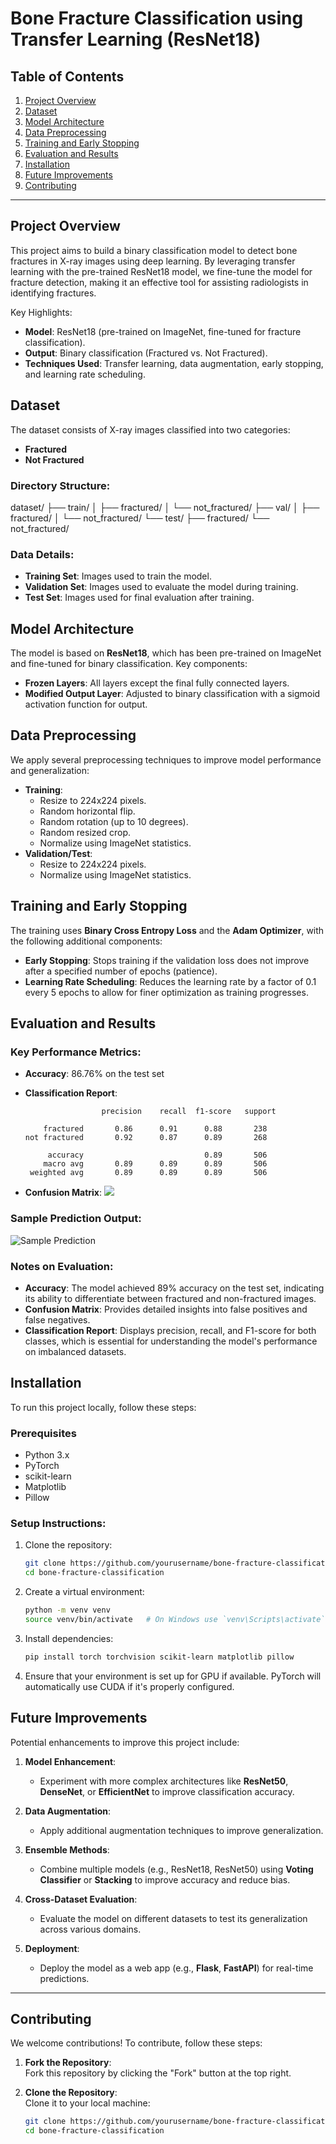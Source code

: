 # Bone Fracture Classification using Transfer Learning (ResNet18)

## Table of Contents
1. [Project Overview](#project-overview)
2. [Dataset](#dataset)
3. [Model Architecture](#model-architecture)
4. [Data Preprocessing](#data-preprocessing)
5. [Training and Early Stopping](#training-and-early-stopping)
6. [Evaluation and Results](#evaluation-and-results)
7. [Installation](#installation)
8. [Future Improvements](#future-improvements)
9. [Contributing](#contributing)

---

## Project Overview
This project aims to build a binary classification model to detect bone fractures in X-ray images using deep learning. By leveraging transfer learning with the pre-trained ResNet18 model, we fine-tune the model for fracture detection, making it an effective tool for assisting radiologists in identifying fractures.

Key Highlights:
- **Model**: ResNet18 (pre-trained on ImageNet, fine-tuned for fracture classification).
- **Output**: Binary classification (Fractured vs. Not Fractured).
- **Techniques Used**: Transfer learning, data augmentation, early stopping, and learning rate scheduling.

## Dataset
The dataset consists of X-ray images classified into two categories:
- **Fractured**
- **Not Fractured**

### Directory Structure:
dataset/
├── train/
│   ├── fractured/
│   └── not_fractured/
├── val/
│   ├── fractured/
│   └── not_fractured/
└── test/
    ├── fractured/
    └── not_fractured/


### Data Details:
- **Training Set**: Images used to train the model.
- **Validation Set**: Images used to evaluate the model during training.
- **Test Set**: Images used for final evaluation after training.

## Model Architecture
The model is based on **ResNet18**, which has been pre-trained on ImageNet and fine-tuned for binary classification. Key components:
- **Frozen Layers**: All layers except the final fully connected layers.
- **Modified Output Layer**: Adjusted to binary classification with a sigmoid activation function for output.

## Data Preprocessing
We apply several preprocessing techniques to improve model performance and generalization:
- **Training**: 
  - Resize to 224x224 pixels.
  - Random horizontal flip.
  - Random rotation (up to 10 degrees).
  - Random resized crop.
  - Normalize using ImageNet statistics.
- **Validation/Test**:
  - Resize to 224x224 pixels.
  - Normalize using ImageNet statistics.

## Training and Early Stopping
The training uses **Binary Cross Entropy Loss** and the **Adam Optimizer**, with the following additional components:
- **Early Stopping**: Stops training if the validation loss does not improve after a specified number of epochs (patience).
- **Learning Rate Scheduling**: Reduces the learning rate by a factor of 0.1 every 5 epochs to allow for finer optimization as training progresses.

## Evaluation and Results

### Key Performance Metrics:
- **Accuracy**: 86.76% on the test set
- **Classification Report**:

                       precision    recall  f1-score   support

          fractured       0.86      0.91      0.88       238
      not fractured       0.92      0.87      0.89       268

           accuracy                           0.89       506
          macro avg       0.89      0.89      0.89       506
       weighted avg       0.89      0.89      0.89       506


- **Confusion Matrix**:
  ![](output.png)  <!-- Ensure the file is saved as confusion_matrix.png -->

### Sample Prediction Output:
  ![Sample Prediction](predicted.png) <!-- Ensure the file is saved as predicted_output.png -->

### Notes on Evaluation:
- **Accuracy**: The model achieved 89% accuracy on the test set, indicating its ability to differentiate between fractured and non-fractured images.
- **Confusion Matrix**: Provides detailed insights into false positives and false negatives.
- **Classification Report**: Displays precision, recall, and F1-score for both classes, which is essential for understanding the model's performance on imbalanced datasets.

## Installation

To run this project locally, follow these steps:

### Prerequisites
- Python 3.x
- PyTorch
- scikit-learn
- Matplotlib
- Pillow

### Setup Instructions:
1. Clone the repository:
   ```bash
   git clone https://github.com/yourusername/bone-fracture-classification.git
   cd bone-fracture-classification
   
2. Create a virtual environment:
   ```bash
   python -m venv venv
   source venv/bin/activate   # On Windows use `venv\Scripts\activate`

3. Install dependencies:
   ```bash
   pip install torch torchvision scikit-learn matplotlib pillow

4. Ensure that your environment is set up for GPU if available. PyTorch will automatically use CUDA if it's properly configured.

## Future Improvements
Potential enhancements to improve this project include:

1. **Model Enhancement**:
   - Experiment with more complex architectures like **ResNet50**, **DenseNet**, or **EfficientNet** to improve classification accuracy.

2. **Data Augmentation**:
   - Apply additional augmentation techniques to improve generalization.
   
3. **Ensemble Methods**:
   - Combine multiple models (e.g., ResNet18, ResNet50) using **Voting Classifier** or **Stacking** to improve accuracy and reduce bias.

4. **Cross-Dataset Evaluation**:
   - Evaluate the model on different datasets to test its generalization across various domains.

5. **Deployment**:
   - Deploy the model as a web app (e.g., **Flask**, **FastAPI**) for real-time predictions.

---

## Contributing
We welcome contributions! To contribute, follow these steps:

1. **Fork the Repository**:  
   Fork this repository by clicking the "Fork" button at the top right.

2. **Clone the Repository**:  
   Clone it to your local machine:
   ```bash
   git clone https://github.com/yourusername/bone-fracture-classification.git
   cd bone-fracture-classification

   



